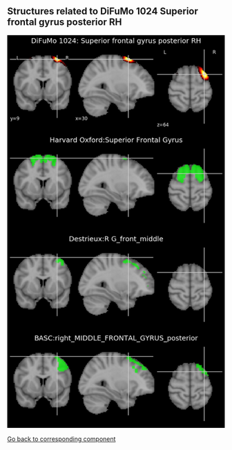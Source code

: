 


## Structures related to DiFuMo 1024 Superior frontal gyrus posterior RH

![412](412.jpg "Structures related to DiFuMo 1024 Superior frontal gyrus posterior RH")

[Go back to corresponding component](https://parietal-inria.github.io/DiFuMo/1024/html/412.html)